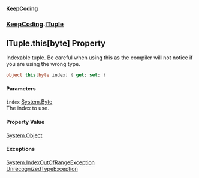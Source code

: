 #### [KeepCoding](index.md 'index')
### [KeepCoding](KeepCoding.md 'KeepCoding').[ITuple](KeepCoding_ITuple.md 'KeepCoding.ITuple')
## ITuple.this[byte] Property
Indexable tuple. Be careful when using this as the compiler will not notice if you are using the wrong type.  
```csharp
object this[byte index] { get; set; }
```
#### Parameters
<a name='KeepCoding_ITuple_this_byte__index'></a>
`index` [System.Byte](https://docs.microsoft.com/en-us/dotnet/api/System.Byte 'System.Byte')  
The index to use.
  
#### Property Value
[System.Object](https://docs.microsoft.com/en-us/dotnet/api/System.Object 'System.Object')
#### Exceptions
[System.IndexOutOfRangeException](https://docs.microsoft.com/en-us/dotnet/api/System.IndexOutOfRangeException 'System.IndexOutOfRangeException')  
[UnrecognizedTypeException](KeepCoding_UnrecognizedTypeException.md 'KeepCoding.UnrecognizedTypeException')  
